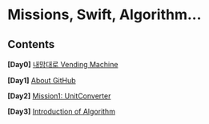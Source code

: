 # Missions, Swift, Algorithm...

## Contents

**[Day0]** [내맘대로 Vending Machine](https://github.com/undervineg/Practices/tree/master/VendingMachine)

**[Day1]** [About GitHub](https://github.com/undervineg/Practices/tree/master/GitHub)

**[Day2]** [Mission1: UnitConverter](https://github.com/undervineg/Practices/tree/master/UnitConverter)

**[Day3]** [Introduction of Algorithm](https://github.com/undervineg/Practices/tree/master/Algorithm)